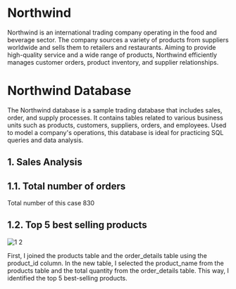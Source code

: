                                                            
# Northwind 

  Northwind is an international trading company operating in the food and beverage sector. The company sources a variety of products from suppliers worldwide and sells them to retailers and restaurants. Aiming to provide high-quality service and a wide range of products, Northwind efficiently manages customer orders, product inventory, and supplier relationships.

# Northwind Database

  The Northwind database is a sample trading database that includes sales, order, and supply processes. It contains tables related to various business units such as products, customers, suppliers, orders, and employees. Used to model a company's operations, this database is ideal for practicing SQL queries and data analysis.

## 1.	Sales Analysis
## 1.1.	Total number of orders
Total number of this case 830

## 1.2. Top 5 best selling products
![1 2](https://github.com/user-attachments/assets/812a0200-41c0-499e-8606-0619073ffe23)

First, I joined the products table and the order_details table using the product_id column. In the new table, I selected the product_name from the products table and the total quantity from the order_details table. This way, I identified the top 5 best-selling products.
